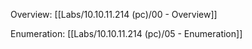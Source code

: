 Overview: [[Labs/10.10.11.214 (pc)/00 - Overview]]

Enumeration: [[Labs/10.10.11.214 (pc)/05 - Enumeration]]